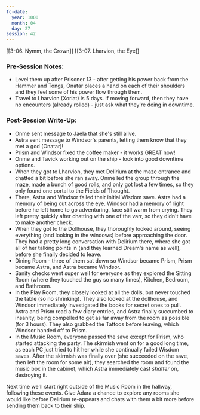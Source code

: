 ```yaml
---
fc-date:
  year: 1000
  month: 04
  day: 27
session: 42
---
```

[[3-06. Nymm, the Crown]] [[3-07. Lharvion, the Eye]]

### Pre-Session Notes:

* Level them up after Prisoner 13 - after getting his power back from the Hammer and Tongs, Onatar places a hand on each of their shoulders and they feel some of his power flow through them.
* Travel to Lharvion (Xoriat) is 5 days. If moving forward, then they have no encounters (already rolled) - just ask what they're doing in downtime.

### Post-Session Write-Up:

* Onme sent message to Jaela that she's still alive.
* Astra sent message to Windsor's parents, letting them know that they met a god (Onatar)!
* Prism and Windsor fixed the coffee maker - it works GREAT now!
* Onme and Tavick working out on the ship - look into good downtime options.
* When they got to Lharvion, they met Delirium at the maze entrance and chatted a bit before she ran away. Onme led the group through the maze, made a bunch of good rolls, and only got lost a few times, so they only found one portal to the Fields of Thought.
* There, Astra and Windsor failed their initial Wisdom save. Astra had a memory of being cut across the eye. Windsor had a memory of right before he left home to go adventuring, face still warm from crying. They left pretty quickly after chatting with one of the varr, so they didn't have to make another check.
* When they got to the Dollhouse, they thoroughly looked around, seeing everything (and looking in the windows) before approaching the door. They had a pretty long conversation with Delirium there, where she got all of her talking points in (and they learned Dream's name as well), before she finally decided to leave.
* Dining Room - three of them sat down so Windsor became Prism, Prism became Astra, and Astra became Windsor.
* Sanity checks went super well for everyone as they explored the Sitting Room (where they touched the guy so many times), Kitchen, Bedroom, and Bathroom.
* In the Play Room, they closely looked at all the dolls, but never touched the table (so no shrinking). They also looked at the dollhouse, and Windsor immediately investigated the books for secret ones to pull. Astra and Prism read a few diary entries, and Astra finally succumbed to insanity, being compelled to get as far away from the room as possible (for 3 hours). They also grabbed the Tattoos before leaving, which Windsor handed off to Prism.
* In the Music Room, everyone passed the save except for Prism, who started attacking the party. The skirmish went on for a good long time, as each PC just tried to hit her while she continually failed Wisdom saves. After the skirmish was finally over (she succeeded on the save, then left the room for some air), they searched the room and found the music box in the cabinet, which Astra immediately cast *shatter* on, destroying it.

Next time we'll start right outside of the Music Room in the hallway, following these events. Give Adara a chance to explore any rooms she would like before Delirium re-appears and chats with them a bit more before sending them back to their ship.
